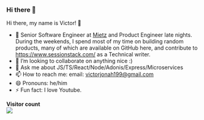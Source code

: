 ### Hi there 👋

Hi there, my name is Victor! 👋
- 🔭 Senior Software Engineer at [Mietz](https://mietz.app/) and Product Engineer late nights. During the weekends, I spend most of my time on building random products, many of which are available on GitHub here, and contribute to https://www.sessionstack.com/ as a Technical writer.
- 👯 I’m looking to collaborate on anything nice :)
- 💬 Ask me about JS/TS/React/Node/Adonis/Express/Microservices
- 📫 How to reach me: email: victorjonah199@gmail.com
- 😄 Pronouns: he/him
- ⚡ Fun fact: I love Youtube.



<p align="left"> 
  <b>Visitor count</b><br>
  <img src="https://profile-counter.glitch.me/Vectormike/count.svg" />
</p>

